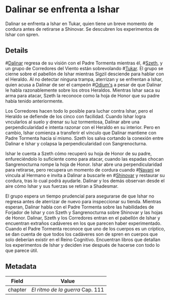 # Dalinar se enfrenta a Ishar
Dalinar se enfrenta a Ishar en Tukar, quien tiene un breve momento de cordura antes de retirarse a Shinovar. Se descubren los experimentos de Ishar con spren.

## Details
#[Dalinar](characters/dalinar) regresa de su visión con el Padre Tormenta mientras él, #[Szeth](characters/szeth), y un grupo de Corredores del Viento están sobrevolando #[Tukar](locations/tukar). El grupo se cierne sobre el pabellón de Ishar mientras Sigzil desciende para hablar con el Heraldo. Al no detectar ninguna trampa, aterrizan y se enfrentan a Ishar, quien acusa a Dalinar de ser el campeón #[Odium's](characters/odium) a pesar de que Dalinar le habla razonablemente sobre los otros Heraldos. Mientras Ishar saca su arma para atacar, Szeth la reconoce como la hoja de Honor que su padre había tenido anteriormente.

Los Corredores hacen todo lo posible para luchar contra Ishar, pero el Heraldo se defiende de los cinco con facilidad. Cuando Ishar logra vncularlos al suelo y drenar su luz tormentosa, Dalinar abre una perpendicularidad e intenta razonar con el Heraldo en su interior. Pero en cambio, Ishar comienza a transferir el vínculo que Dalinar mantiene con Padre Tormenta hacia sí mismo. Szeth los salva cortando la conexión entre Dalinar e Ishar y colapsa la perpendicularidad con Sangrenocturna.

Ishar le cuenta a Szeth cómo recuperó su hoja de Honor de su padre, enfureciéndolo lo suficiente como para atacar, cuando las espadas chocan Sangrenocturna rompe la hoja de Honor. Ishar abre una perpendicularidad para retirarse, pero recupera un momento de cordura cuando #[Navani](characters/navani) se vincula al Hermano e invita a Dalinar a buscarle en #[Shinovar](locations/shinovar) y restaurar su cordura, tras lo cual podrá ayudarle. Dalinar y los demás observan desde el aire cómo Ishar y sus fuerzas se retiran a Shadesmar.

El grupo espera un tiempo prudencial para asegurarse de que Ishar no regresa antes de aterrizar de nuevo para inspeccionar su tienda. Mientras esperan, Dalinar habla con el Padre Tormenta sobre las habilidades de Forjador de Ishar y con Szeth y Sangrenocturna sobre Shinovar y las hojas de Honor. Dalinar, Szeth y los Corredores entran en el pabellón de Ishar y encuentran extraños cadáveres en los que parecen haber experimentado. Cuando el Padre Tormenta reconoce que uno de los cuerpos es un críptico, se dan cuenta de que todos los cadáveres son de spren en cuerpos que solo deberían existir en el Reino Cognitivo. Encuentran libros que detallan los experimentos de Ishar y deciden irse después de hacerse con todo lo que parece útil.

## Metadata
| Field | Value |
| ----- | ----- |
| chapter | *El ritmo de la guerra* Cap. 111|

